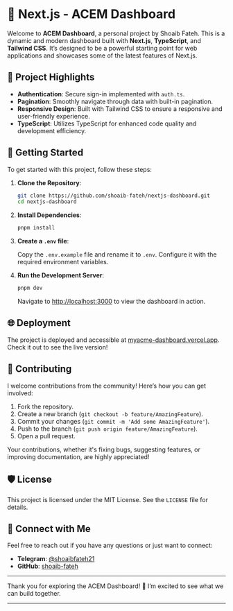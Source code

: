 # 🚀 Next.js - ACEM Dashboard

Welcome to **ACEM Dashboard**, a personal project by Shoaib Fateh. This is a dynamic and modern dashboard built with **Next.js**, **TypeScript**, and **Tailwind CSS**. It’s designed to be a powerful starting point for web applications and showcases some of the latest features of Next.js.

## 🌟 Project Highlights

- **Authentication**: Secure sign-in implemented with `auth.ts`.
- **Pagination**: Smoothly navigate through data with built-in pagination.
- **Responsive Design**: Built with Tailwind CSS to ensure a responsive and user-friendly experience.
- **TypeScript**: Utilizes TypeScript for enhanced code quality and development efficiency.

## 🚀 Getting Started

To get started with this project, follow these steps:

1. **Clone the Repository**:

   ```bash
   git clone https://github.com/shoaib-fateh/nextjs-dashboard.git
   cd nextjs-dashboard
   ```

2. **Install Dependencies**:

   ```bash
   pnpm install
   ```

3. **Create a `.env` file**:

   Copy the `.env.example` file and rename it to `.env`. Configure it with the required environment variables.

4. **Run the Development Server**:

   ```bash
   pnpm dev
   ```

   Navigate to [http://localhost:3000](http://localhost:3000) to view the dashboard in action.

## 🌐 Deployment

The project is deployed and accessible at [myacme-dashboard.vercel.app](https://myacme-dashboard.vercel.app/). Check it out to see the live version!

## 🤝 Contributing

I welcome contributions from the community! Here’s how you can get involved:

1. Fork the repository.
2. Create a new branch (`git checkout -b feature/AmazingFeature`).
3. Commit your changes (`git commit -m 'Add some AmazingFeature'`).
4. Push to the branch (`git push origin feature/AmazingFeature`).
5. Open a pull request.

Your contributions, whether it's fixing bugs, suggesting features, or improving documentation, are highly appreciated!

## 🛡️ License

This project is licensed under the MIT License. See the `LICENSE` file for details.

## 💬 Connect with Me

Feel free to reach out if you have any questions or just want to connect:

- **Telegram**: [@shoaibfateh21](https://t.me/shoaibfateh21)
- **GitHub**: [shoaib-fateh](https://github.com/shoaib-fateh)

---

Thank you for exploring the ACEM Dashboard! 🎉 I’m excited to see what we can build together.

---

